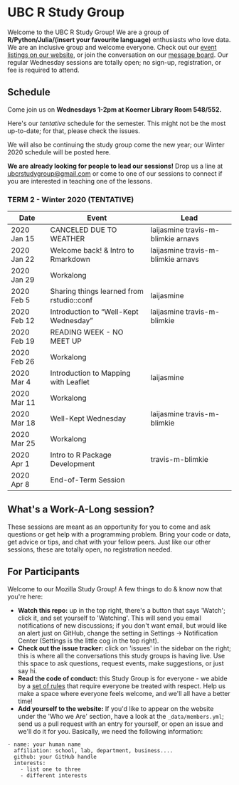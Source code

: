 UBC R Study Group
=======================

Welcome to the UBC R Study Group! We are a group of **R/Python/Julia/(insert your favourite language)** enthusiasts who love data. We are an inclusive group and welcome everyone. Check out our [event listings on our website](http://ubc-r-study-group.github.io/studyGroup/), or join the conversation on our [message board](https://github.com/ubc-r-study-group/studyGroup/issues). Our regular Wednesday sessions are totally open; no sign-up, registration, or fee is required to attend. 

## Schedule
Come join us on **Wednesdays 1-2pm at Koerner Library Room 548/552.**

Here's our *tentative* schedule for the semester. This might not be the most up-to-date; for that, please check the issues.

We will also be continuing the study group come the new year; our Winter 2020 schedule will be posted here. 

**We are already looking for people to lead our sessions!** Drop us a line at ubcrstudygroup@gmail.com or come to one of our sessions to connect if you are interested in teaching one of the lessons.
### TERM 2 - Winter 2020 (TENTATIVE)
| Date      | Event                                               | Lead      |
|-----------|-----------------------------------------------------|-----------|
|2020 Jan 15| CANCELED DUE TO WEATHER                             | laijasmine travis-m-blimkie arnavs|
|2020 Jan 22| Welcome back! & Intro to Rmarkdown                  | laijasmine travis-m-blimkie arnavs|
|2020 Jan 29| Workalong                                           |           |
|2020 Feb 5 | Sharing things learned from rstudio::conf           | laijasmine|
|2020 Feb 12| Introduction to “Well-Kept Wednesday”               | laijasmine travis-m-blimkie|
|2020 Feb 19| READING WEEK - NO MEET UP                           |           |
|2020 Feb 26| Workalong                                           |           |
|2020 Mar 4 | Introduction to Mapping with Leaflet                | laijasmine|
|2020 Mar 11| Workalong                                           |           |
|2020 Mar 18| Well-Kept Wednesday                                 | laijasmine travis-m-blimkie       |
|2020 Mar 25| Workalong                                           |           |
|2020 Apr 1 | Intro to R Package Development                      | travis-m-blimkie |       |
|2020 Apr 8 | End-of-Term Session                                 |           |


## What's a Work-A-Long session?
These sessions are meant as an opportunity for you to come and ask questions or get help with a programming problem. Bring your code or data, get advice or tips, and chat with your fellow peers. Just like our other sessions, these are totally open, no registration needed. 

## For Participants
Welcome to our Mozilla Study Group! A few things to do & know now that you're here:

 - **Watch this repo:** up in the top right, there's a button that says 'Watch'; click it, and set yourself to 'Watching'. This will send you email notifications of new discussions; if you don't want email, but would like an alert just on GitHub, change the setting in Settings -> Notification Center (Settings is the little cog in the top right).
 - **Check out the issue tracker:** click on 'issues' in the sidebar on the right; this is where all the conversations this study groups is having live. Use this space to ask questions, request events, make suggestions, or just say hi.
 - **Read the code of conduct:** this Study Group is for everyone - we abide by a [set of rules](https://www.mozillascience.org/code-of-conduct/) that require everyone be treated with respect. Help us make a space where everyone feels welcome, and we'll all have a better time!
 - **Add yourself to the website:** If you'd like to appear on the website under the 'Who we Are' section, have a look at the `_data/members.yml`; send us a pull request with an entry for yourself, or open an issue and we'll do it for you. Basically, we need the following information:


```
- name: your human name
  affiliation: school, lab, department, business....
  github: your GitHub handle
  interests:
    - list one to three
    - different interests
```
